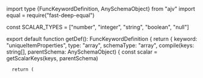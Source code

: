 import type {FuncKeywordDefinition, AnySchemaObject} from "ajv"
import equal = require("fast-deep-equal")

const SCALAR_TYPES = ["number", "integer", "string", "boolean", "null"]

export default function getDef(): FuncKeywordDefinition {
  return {
    keyword: "uniqueItemProperties",
    type: "array",
    schemaType: "array",
    compile(keys: string[], parentSchema: AnySchemaObject) {
      const scalar = getScalarKeys(keys, parentSchema)

      return (